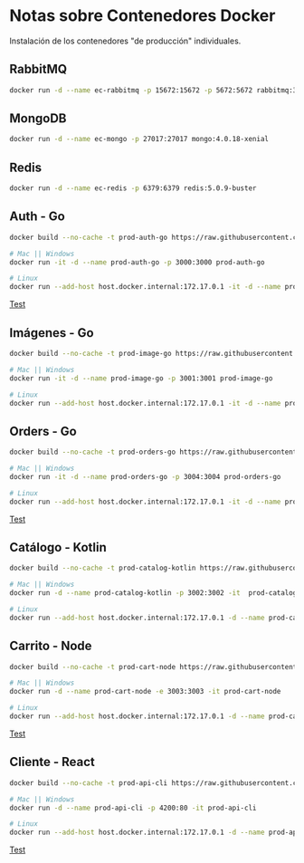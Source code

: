 # Notas sobre Contenedores Docker

Instalación de los contenedores "de producción" individuales.

## RabbitMQ

```bash
docker run -d --name ec-rabbitmq -p 15672:15672 -p 5672:5672 rabbitmq:3.8.3-management
```

## MongoDB

```bash
docker run -d --name ec-mongo -p 27017:27017 mongo:4.0.18-xenial
```

## Redis

```bash
docker run -d --name ec-redis -p 6379:6379 redis:5.0.9-buster
```

## Auth - Go

```bash
docker build --no-cache -t prod-auth-go https://raw.githubusercontent.com/nmarsollier/authgo/master/Dockerfile.prod

# Mac || Windows
docker run -it -d --name prod-auth-go -p 3000:3000 prod-auth-go

# Linux
docker run --add-host host.docker.internal:172.17.0.1 -it -d --name prod-auth-go -p 3000:3000 prod-auth-go
```

[Test](http://localhost:3000/)

## Imágenes - Go

```bash
docker build --no-cache -t prod-image-go https://raw.githubusercontent.com/nmarsollier/imagego/master/Dockerfile.prod

# Mac || Windows
docker run -it -d --name prod-image-go -p 3001:3001 prod-image-go

# Linux
docker run --add-host host.docker.internal:172.17.0.1 -it -d --name prod-image-go -p 3001:3001 prod-image-go
 ```

## Orders - Go

```bash
docker build --no-cache -t prod-orders-go https://raw.githubusercontent.com/nmarsollier/ordersgo/master/Dockerfile.prod

# Mac || Windows
docker run -it -d --name prod-orders-go -p 3004:3004 prod-orders-go

# Linux
docker run --add-host host.docker.internal:172.17.0.1 -it -d --name prod-orders-go -p 3004:3004 prod-orders-go
 ```


[Test](http://localhost:3001/)

## Catálogo - Kotlin

```bash
docker build --no-cache -t prod-catalog-kotlin https://raw.githubusercontent.com/nmarsollier/ecommerce_catalog_kotlin/main/Dockerfile.prod

# Mac || Windows
docker run -d --name prod-catalog-kotlin -p 3002:3002 -it  prod-catalog-kotlin

# Linux
docker run --add-host host.docker.internal:172.17.0.1 -d --name prod-catalog-kotlin -p 3002:3002 -it  prod-catalog-kotlin
 ```


## Carrito - Node

```bash
docker build --no-cache -t prod-cart-node https://raw.githubusercontent.com/nmarsollier/ecommerce_cart_node/master/Dockerfile.prod

# Mac || Windows
docker run -d --name prod-cart-node -e 3003:3003 -it prod-cart-node

# Linux
docker run --add-host host.docker.internal:172.17.0.1 -d --name prod-cart-node -p 3003:3003 -it  prod-cart-node
 ```

[Test](http://localhost:3003/)

## Cliente - React

```bash
docker build --no-cache -t prod-api-cli https://raw.githubusercontent.com/nmarsollier/ecommerce_api_client_react/master/Dockerfile.prod

# Mac || Windows
docker run -d --name prod-api-cli -p 4200:80 -it prod-api-cli

# Linux
docker run --add-host host.docker.internal:172.17.0.1 -d --name prod-api-cli -p 4200:80 -it  prod-api-cli
 ```

[Test](http://localhost:4200/)
